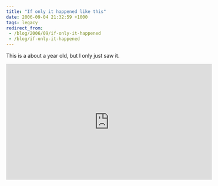 ```yaml
---
title: "If only it happened like this"
date: 2006-09-04 21:32:59 +1000
tags: legacy
redirect_from:
 - /blog/2006/09/if-only-it-happened
 - /blog/if-only-it-happened
---
```


This is a about a year old, but I only just saw it.

<iframe width="560" height="315" src="https://www.youtube.com/embed/Qnq7N6X4x84?rel=0" frameborder="0" allow="autoplay; encrypted-media" allowfullscreen></iframe>
